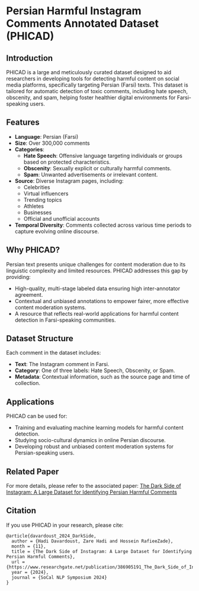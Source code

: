 # Persian Harmful Instagram Comments Annotated Dataset (PHICAD)

## Introduction  
PHICAD is a large and meticulously curated dataset designed to aid researchers in developing tools for detecting harmful content on social media platforms, specifically targeting Persian (Farsi) texts. This dataset is tailored for automatic detection of toxic comments, including hate speech, obscenity, and spam, helping foster healthier digital environments for Farsi-speaking users.

## Features  
- **Language**: Persian (Farsi)  
- **Size**: Over 300,000 comments  
- **Categories**:  
  - **Hate Speech**: Offensive language targeting individuals or groups based on protected characteristics.  
  - **Obscenity**: Sexually explicit or culturally harmful comments.  
  - **Spam**: Unwanted advertisements or irrelevant content.  
- **Source**: Diverse Instagram pages, including:  
  - Celebrities  
  - Virtual influencers  
  - Trending topics  
  - Athletes  
  - Businesses  
  - Official and unofficial accounts  
- **Temporal Diversity**: Comments collected across various time periods to capture evolving online discourse.  

## Why PHICAD?  
Persian text presents unique challenges for content moderation due to its linguistic complexity and limited resources. PHICAD addresses this gap by providing:  
- High-quality, multi-stage labeled data ensuring high inter-annotator agreement.  
- Contextual and unbiased annotations to empower fairer, more effective content moderation systems.  
- A resource that reflects real-world applications for harmful content detection in Farsi-speaking communities.  

## Dataset Structure  
Each comment in the dataset includes:  
- **Text**: The Instagram comment in Farsi.  
- **Category**: One of three labels: Hate Speech, Obscenity, or Spam.  
- **Metadata**: Contextual information, such as the source page and time of collection.  

## Applications  
PHICAD can be used for:  
- Training and evaluating machine learning models for harmful content detection.  
- Studying socio-cultural dynamics in online Persian discourse.  
- Developing robust and unbiased content moderation systems for Persian-speaking users.  

## Related Paper

For more details, please refer to the associated paper: [The Dark Side of Instagram: A Large Dataset for Identifying Persian Harmful Comments](<https://www.researchgate.net/publication/386905191>)

## Citation  
If you use PHICAD in your research, please cite:  
```
@article{davardoust_2024_DarkSide,
  author = {Hadi Davardoust, Zare Hadi and Hossein RafieeZade},
  month = {11},
  title = {The Dark Side of Instagram: A Large Dataset for Identifying Persian Harmful Comments},
  url = {https://www.researchgate.net/publication/386905191_The_Dark_Side_of_Instagram_A_Large_Dataset_for_Identifying_Persian_Harmful_Comments},
  year = {2024},
  journal = {SoCal NLP Symposium 2024}
}
```
